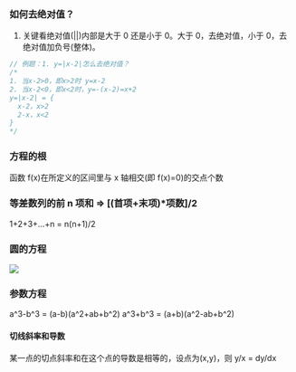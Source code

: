 ### 如何去绝对值？

1. 关键看绝对值(||)内部是大于 0 还是小于 0。大于 0，去绝对值，小于 0，去绝对值加负号(整体)。

```js
// 例题：1. y=|x-2|怎么去绝对值？
/* 
1. 当x-2>0，即x>2时 y=x-2
2. 当x-2<0，即x<2时，y=-(x-2)=x+2
y=|x-2| = {
  x-2，x>2
  2-x，x<2 
}
*/
```

### 方程的根

函数 f(x)在所定义的区间里与 x 轴相交(即 f(x)=0)的交点个数

### 等差数列的前 n 项和 => [(首项+末项)*项数]/2

1+2+3+...+n = n(n+1)/2

### 圆的方程

![](https://blog-1300014307.cos.ap-guangzhou.myqcloud.com/202310032228067.png)

### 参数方程

a^3-b^3 = (a-b)(a^2+ab+b^2)
a^3+b^3 = (a+b)(a^2-ab+b^2)

#### 切线斜率和导数

某一点的切点斜率和在这个点的导数是相等的，设点为(x,y)，则 y/x = dy/dx
